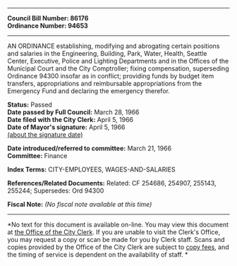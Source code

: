 * * * * *  
  
**Council Bill Number: [](#h0)[](#h2)86176**   
**Ordinance Number: 94653**  
  
* * * * *  
  
AN ORDINANCE establishing, modifying and abrogating certain positions and salaries in the Engineering, Building, Park, Water, Health, Seattle Center, Executive, Police and Lighting Departments and in the Offices of the Municipal Court and the City Comptroller; fixing compensation, superseding Ordinance 94300 insofar as in conflict; providing funds by budget item transfers, appropriations and reimbursable appropriations from the Emergency Fund and declaring the emergency therefor.  
  
**Status:** Passed   
**Date passed by Full Council:** March 28, 1966   
**Date filed with the City Clerk:** April 5, 1966   
**Date of Mayor's signature:** April 5, 1966   
[(about the signature date)](/~public/approvaldate.htm)   
  
  
**Date introduced/referred to committee:** March 21, 1966   
**Committee:** Finance   
  
**Index Terms:** CITY-EMPLOYEES, WAGES-AND-SALARIES  
  
**References/Related Documents:** Related: CF 254686, 254907, 255143, 255244; Supersedes: Ord 94300  
  
**Fiscal Note:** *(No fiscal note available at this time)*  
  
* * * * *  
  
*No text for this document is available on-line. You may view this document at [the Office of the City Clerk](http://www.seattle.gov/leg/clerk/contactUs.htm). If you are unable to visit the Clerk's Office, you may request a copy or scan be made for you by Clerk staff. Scans and copies provided by the Office of the City Clerk are subject to [copy fees](http://clerk.seattle.gov/~public/clerkfees.htm), and the timing of service is dependent on the availability of staff. *  
  
  
